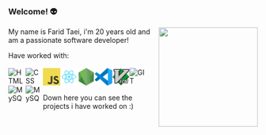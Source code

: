 ### Welcome! 👽 <br>
<img align="right" width="200" height="200" src="https://github.com/leviathanbasket/leviathanbasket/assets/148531582/411b1f4d-167c-4b87-bc48-d664f3e5b9d6"/>

My name is Farid Taei, i'm 20 years old and am a passionate software developer!<br>

Have worked with: <br><br>
<img align="left" alt="HTML" width="35px" height="35px" src="https://github.com/leviathanbasket/leviathanbasket/assets/148531582/c104f037-dc7a-4985-bae0-a965dc3b434b" />
<img align="left" alt="CSS" width="35px" height="35px" src="https://github.com/leviathanbasket/leviathanbasket/assets/148531582/f0139ec9-4131-4bfc-9a81-879c1d32fab7" />
<img align="left" alt="JavaScript" width="35px" height="35px" src="https://raw.githubusercontent.com/github/explore/80688e429a7d4ef2fca1e82350fe8e3517d3494d/topics/javascript/javascript.png" />
<img align="left" alt="React" width="35px" height="35px" src="https://raw.githubusercontent.com/github/explore/80688e429a7d4ef2fca1e82350fe8e3517d3494d/topics/react/react.png" />
<img align="left" alt="Node.js" width="35px" height="35px" src="https://raw.githubusercontent.com/github/explore/80688e429a7d4ef2fca1e82350fe8e3517d3494d/topics/nodejs/nodejs.png" />
<img align="left" alt="Visual Studio Code" width="35px" height="35px" src="https://raw.githubusercontent.com/github/explore/80688e429a7d4ef2fca1e82350fe8e3517d3494d/topics/visual-studio-code/visual-studio-code.png" />
<img align="left" alt="Visual Studio Code" width="35px" height="35px" src="https://raw.githubusercontent.com/github/explore/80688e429a7d4ef2fca1e82350fe8e3517d3494d/topics/vim/vim.png" /> 
<img align="left" alt="GIT" width="35px" height="35px" src="https://github.com/leviathanbasket/leviathanbasket/assets/148531582/ca3e65a4-3b1f-4d2e-96e2-86c790c8650d" />
<img align="left" alt="MySQL" width="35px" height="35px" src="https://github.com/leviathanbasket/leviathanbasket/assets/148531582/7f5bd13c-7747-46d5-9a69-423e1310fa1b" /> 
<img align="left" alt="MySQL" width="35px" height="35px" src="https://github.com/leviathanbasket/leviathanbasket/assets/148531582/d21a83e4-31ed-4682-ab63-4fe3872028dd" /> 
<br><br><br> Down here you can see the projects i have worked on :) 
